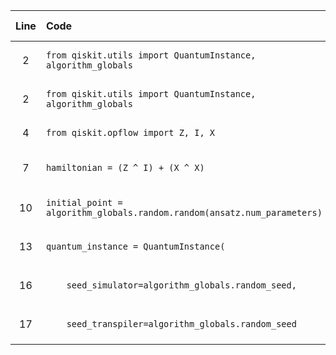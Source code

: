 | Line | Code | Scenario Id | Scenario | Artifact | Refactoring |
| :-: | :- | :-: | :- | :- | :- |
| 2 | `from qiskit.utils import QuantumInstance, algorithm_globals` | * | Deprecation -> `qiskit.utils.QuantumInstance` removed | `QuantumInstance` | |
| 2 | `from qiskit.utils import QuantumInstance, algorithm_globals` | * | Deprecation -> `qiskit.utils.algorithm_globals` removed | `algorithm_globals` | |
| 4 | `from qiskit.opflow import Z, I, X` | * | Deprecation -> `qiskit.opflow` module removed | `qiskit.opflow` | `from qiskit.quantum_info import SparsePauliOp` |
| 7 | `hamiltonian = (Z ^ I) + (X ^ X)` | * | Deprecation -> `qiskit.opflow` operators and expressions removed | `(Z ^ I) + (X ^ X)` | `hamiltonian = SparsePauliOp.from_list([('ZI', 1), ('XX', 1)])` |
| 10 | `initial_point = algorithm_globals.random.random(ansatz.num_parameters)` | * | Deprecation -> `qiskit.utils.algorithm_globals` removed | `algorithm_globals.random.random` | `initial_point = np.random.rand(ansatz.num_parameters)` |
| 13 | `quantum_instance = QuantumInstance(` | * | Deprecation -> `qiskit.utils.QuantumInstance` removed | `QuantumInstance` | |
| 16 | `    seed_simulator=algorithm_globals.random_seed,` | * | Deprecation -> `qiskit.utils.algorithm_globals` removed | `algorithm_globals.random_seed` | `    seed_simulator=seed,` |
| 17 | `    seed_transpiler=algorithm_globals.random_seed` | * | Deprecation -> `qiskit.utils.algorithm_globals` removed | `algorithm_globals.random_seed` | `    seed_transpiler=seed` |